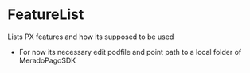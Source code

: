 # FeatureList

Lists PX features and how its supposed to be used

- For now its necessary edit podfile and point path to a local folder of MeradoPagoSDK 
